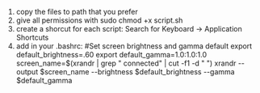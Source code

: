 1) copy the files to path that you prefer
2) give all permissions with sudo chmod +x script.sh
3) create a shorcut for each script: Search for Keyboard -> Application Shortcuts
4) add in your .bashrc:
#Set screen brightness and gamma default
export default_brightness=.60
export default_gamma=1.0:1.0:1.0
screen_name=$(xrandr | grep " connected" | cut -f1 -d " ")
xrandr --output $screen_name --brightness $default_brightness --gamma $default_gamma
